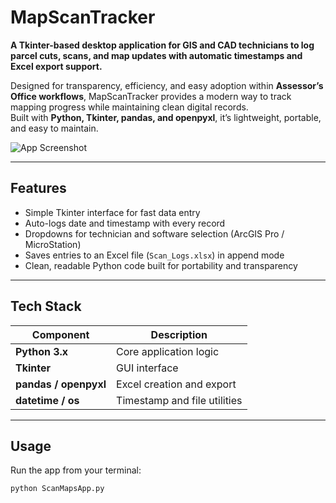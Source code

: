 # MapScanTracker

**A Tkinter-based desktop application for GIS and CAD technicians to log parcel cuts, scans, and map updates with automatic timestamps and Excel export support.**

Designed for transparency, efficiency, and easy adoption within **Assessor’s Office workflows**, MapScanTracker provides a modern way to track mapping progress while maintaining clean digital records.  
Built with **Python, Tkinter, pandas, and openpyxl**, it’s lightweight, portable, and easy to maintain.

![App Screenshot](assets/ScanMapsApp_UI.png)

---

## Features

- Simple Tkinter interface for fast data entry  
- Auto-logs date and timestamp with every record  
- Dropdowns for technician and software selection (ArcGIS Pro / MicroStation)  
- Saves entries to an Excel file (`Scan_Logs.xlsx`) in append mode  
- Clean, readable Python code built for portability and transparency  

---

## Tech Stack

| Component | Description |
|------------|--------------|
| **Python 3.x** | Core application logic |
| **Tkinter** | GUI interface |
| **pandas / openpyxl** | Excel creation and export |
| **datetime / os** | Timestamp and file utilities |

---

## Usage

Run the app from your terminal:

```bash
python ScanMapsApp.py
